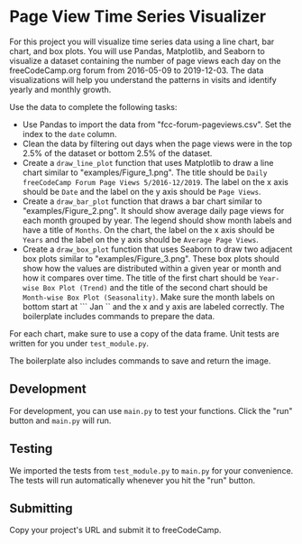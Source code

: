 # Page View Time Series Visualizer

For this project you will visualize time series data using a line chart, bar chart, and box plots. You will use Pandas, Matplotlib, and Seaborn to visualize a dataset containing the number of page views each day on the freeCodeCamp.org forum from 2016-05-09 to 2019-12-03. The data visualizations will help you understand the patterns in visits and identify yearly and monthly growth.

Use the data to complete the following tasks:

- Use Pandas to import the data from "fcc-forum-pageviews.csv". Set the index to the ``` date ``` column.
- Clean the data by filtering out days when the page views were in the top 2.5% of the dataset or bottom 2.5% of the dataset.
- Create a ``` draw_line_plot ``` function that uses Matplotlib to draw a line chart similar to "examples/Figure_1.png". The title should be ``` Daily freeCodeCamp Forum Page Views 5/2016-12/2019 ```. The label on the x axis should be ``` Date ``` and the label on the y axis should be ``` Page Views ```.
- Create a ``` draw_bar_plot ``` function that draws a bar chart similar to "examples/Figure_2.png". It should show average daily page views for each month grouped by year. The legend should show month labels and have a title of ``` Months ```. On the chart, the label on the x axis should be ``` Years ``` and the label on the y axis should be ``` Average Page Views ```.
- Create a ``` draw_box_plot ``` function that uses Seaborn to draw two adjacent box plots similar to "examples/Figure_3.png". These box plots should show how the values are distributed within a given year or month and how it compares over time. The title of the first chart should be ``` Year-wise Box Plot (Trend) ``` and the title of the second chart should be ``` Month-wise Box Plot (Seasonality) ```. Make sure the month labels on bottom start at ``` Jan `` and the x and y axis are labeled correctly. The boilerplate includes commands to prepare the data.

For each chart, make sure to use a copy of the data frame. Unit tests are written for you under ``` test_module.py ```.

The boilerplate also includes commands to save and return the image.

## Development
For development, you can use ``` main.py ``` to test your functions. Click the "run" button and ``` main.py ``` will run.

## Testing
We imported the tests from ``` test_module.py ``` to ``` main.py ``` for your convenience. The tests will run automatically whenever you hit the "run" button.

## Submitting
Copy your project's URL and submit it to freeCodeCamp.
